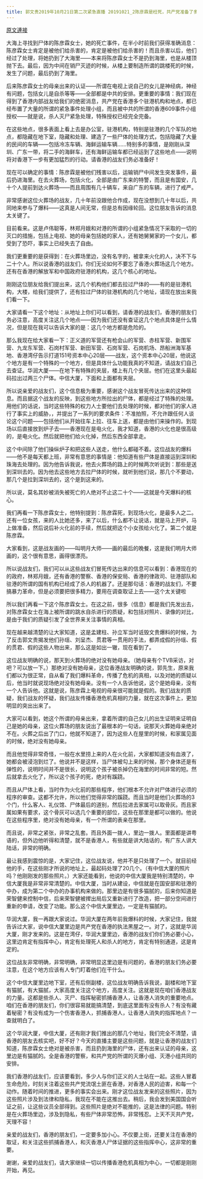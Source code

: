 ```yaml
---
title: 郭文贵2019年10月21日第二次紧急直播 20191021_2陈彦霖是枉死，共产党准备了多处灭尸毁证机构
---
```


[原文連接](https://gnews.org/ThreadView/53483205)

大海上寻找到尸体的陈彦霖女士，她的死亡事件，在半小时前我们获得准确消息：陈彦霖女士肯定是被他们给杀害的，肯定是被他们给杀害的！而且杀害以后，他们经过了处理，将她扔到了大海里——本来将陈彦霖女士不是扔到海里，也是从楼顶抛下去。最后，因为中间在销尸灭迹的时候，从楼上要制造所谓的跳楼死的时候，发生了问题，最后扔到了海里。


后来陈彦霖女士的母亲出来的认证——所谓在电视上说自己的女儿是神经病，神经有问题，包括女儿是自杀等等——全部都是中共的安排。更重要的事情：我们现在得到了香港内部战友给我们的绝密消息，共产党在香港多个驻港机构和地点，都已经布置了大量的所谓的紧急事件处理小组，而且被中共的所谓的香港609事件小组授权——就是说，杀人灭尸紧急处理，特殊授权已经完全完备。


在这些地点，很多表面上看上去是办公室，驻港机构，特别是驻港的几个军队的地点，都隐藏在地下室，隐藏和处理、建造了一些尸体的处理方式，包括隐藏了大量的民间的车辆——包括冷冻车辆、海鲜运输车辆……特别多的事情，是刚刚从深圳、广东一带，将二手的海鲜车，还有海鲜运输车都已经运到了这些地点——说明将对香港下一步有更加猛烈的行动。请香港的战友们务必准备好！


现在可以确定的事情：陈彦霖是被他们残害以后，运输销尸中间发生突发事件，最后扔进海里。在去火葬场，包括火化，全部是由广东来的特警，而且是有国安，几十个人提前到达火葬场——而且周围有几十辆车，来自广东的车辆，进行了戒严。


非常感谢这位火葬场的战友，几十年前没跟他合作成，现在没想到几十年以后，共同地来参与了爆料——这真是人间无常，但是总有因缘轮回。这位朋友告诉的消息太关键了。


目前看来。这是卢伟聪等，林郑月娥和对港的所谓的小组紧急情况下采取的一切的灭口的措施，包括上电视、她的母亲包括她的家人，还有她舅舅家的一个女儿，都受到了恐吓，事实上已经失去了自由。


我们更重要的是获得到：在火葬场里边，没有名字的，被拿来火化的人，决不下与二十个人。所以说香港的战友们，你们无论如何不要忘了香港火葬场这几个地方。还有在香港的解放军和中国政府驻港的机构，这几个核心的地址。


刚刚这位朋友给我们提出来，这几个机构他们都去拉过尸体的——有的是驻港机构，大楼，给我们提供了，还有拉过尸体的驻港机构的几个地址，请现在放出来我们看一下。


大家请看一下这个地址：从地址上你们可以看到，请香港的战友们，香港的朋友们务必注意，高度关注这几个地点——因为我们还没有查证这几个地点具体是什么情况，但是现在我可以告诉大家的是：这几个地方都是危险的。


那么我现在给大家看一下：正义道的军营还有枪会山的军营、赤柱军营、新围军营、九龙东军营、石岗村军营、新田军营、石岗军营、石岗机场、昂船洲海军基地、香港湾仔告示打道151号资本中心20层——战友，这个资本中心20层，他说这个地方是有一个特殊的一个地方，但是具体什么功能我真的不知道，请战友们自己去查证。华润大厦——在地下有特殊的夹层，楼上有几个夹层。他们在这里头最起码拉出过两三个尸体。中信大厦，下面和上面都有夹层。


所以说亲爱的战友们，这个信息极为重要，感谢这个战友冒死传达出来的这种信息。而且据这个战友的反映，到这些地方所拉出的尸体，都是经过了特殊的处理。用他们的话说，当时这些特殊的权力人士要他们去处理的时候，都对他们的家人进行了事实上的威胁，，并提出了一系列的要求条件：不准拍照，不允许跟任何人谈论这个问题——包括他们从开始往车上拉、往车上送，都是由他们来操作的。到现场以后直接放到炉子去——香港现在是电火化，我才知道，香港的火化也是很高级的，是电火化。然后就把他们给火化掉，然后东西全部拿走。


这个中间除了他们操纵炉子和把这些人送走，他什么都碰不着。这位战友的爆料——他不是每天都上班，非常有意思的事情是：他知道有些尸体是直接运到深圳和珠海去处理的。因为他告诉我说，他去火葬场的路上的时候两次听说到：那些是送到深圳去的。因为他去这些地方去拉尸体的时候，就听到他们说，那几个不要动，那几个是拉到深圳去的，这个是到这来的。


所以说，莫名其妙被消失被死亡的人绝对不止这二十个——这就是今天爆料的核心。


我们再看一下陈彦霖女士，他特别提到：陈彦霖死，到现场火化，是最多人之二。还有一位女孩，来的人比她还多，来了以后，什么都不让说话，就是马上开炉，马上做准备，然后说后补火化前的手续，然后就把这个小女孩给火化了。第二个就是陈彦霖。


大家看到，这是战友画的——叫明月大师——画的最后的晚餐，这是我们明月大师画的，这个很有意思，画得很漂亮。


所以说战友们，我们可以从这些战友们冒死传达出来的信息可以看到：香港现在的的政府，林郑月娥，还有香港的警察、香港的保安局、香港的律政司、驻港部队和驻港的所谓的国有机构已经成了杀人的机器了。还是那句话：香港的战友们，不要搞暴力革命，但是必须要把很多精力，要用在调查取证上去——这个太关键啦


所以我们再看一下这个陈彦霖女士。在这之前，很多（信息）都是我们先发出去，对陈彦霖女士在海上被所谓的跳水自杀进行的质疑，和包括对照片、录像的对比，是由于我们的质疑引发了全世界来关注事情的真相。


现在越来越清楚的让大家知道，这是孟建柱、孙立军当时诋毁文贵爆料的时候，为了反击郭文贵揭发他们孙瑶、刘呈杰、贯君等一贯用的手法，都弄成假的孙瑶、假的贯君、假的这些人物出来，那么这是如出一辙，现在看到了。


这位战友明确的说，那天到火葬场的绝对没有她母亲。（她母亲有个TVB采访，对吧？可以放一下。）那绝对没有她母亲，这位香港战友明确的说，郭先生，原来我们都以为很正常，自从看了我们爆料革命，传播了危机的真相，以及对她的质疑以后，他当时就说现场绝对没有她母亲。没有一个人告诉他说，这个是她母亲，没有一个人告诉他。这就是说，陈彦霖上电视的母亲很可能就是假的。我们战友的质疑，我们战友的怀疑，我们战友传播香港危机真相的力量，就在这次事件上，更加明显的突出出来了。


大家可以看到，她这个所谓的母亲出来，拿着所谓的自己女儿的出生证明来证明自己是她的母亲，这位火葬场的朋友说出了最根本的一句话，说那天火葬她母亲绝对不在。火葬之后出了门口，他就不知道了，因为这些人在屋里的时候，和家属见面的时候，绝对没有她母亲。


而且他觉得非常奇怪，一般在水里捞上来的人在火化前，大家都知道没有血液了，她都会被浸泡到烂了。他说并不是这样，当尸体被勾上来的时候，那个身体还是有弹性的，说明时间并不是很长，说明这个孩子被杀掉仍在海里的时间非常的短。然后就拿去火化了，所以这个孩子的死，绝对有蹊跷。


而且从尸体上看，当时作为火化前的那些程序，他们根本不允许对尸体进行必须的程序的审查。这都不允许，所以他们觉得非常的蹊跷。而且当时是他们火葬场的3个门，什么客人、礼仪馆、尸体最后的道别，然后拉进去家属可以取骨灰。而且家属如果有要求，这个骨灰可以选几个重要的部位，这些在那里是都可以做的。他说在这些程序里，绝对没有她母亲，有一个所谓的表亲在那里。


而且说，非常之紧张，非常之乱套。而且外面一拨人，里边一拨人。里面都是讲粤语的，但外边他听得和清楚，就不是香港人，有些就是讲大陆话的，有广东人讲大陆话，非常的明确。

最让我感到震惊的是，大家记住，这位战友说，他并不是只处理了一个。就目前经他的手，在这些刚才所说的地址上，最起码处理了20几个。（有中信大厦的照片吗？他刚刚发的那些照片。）大家还能看到，他说的中信大厦我是特别清楚的，中信大厦我是非常非常清楚的。中信大厦，当时从建设，中信就是在国安部和驻港的中办，成为第二个中办的办事机构来做的。那里边是有很多猫腻的，后来你知道是荣智健来控制中信，后来荣智健被撵出局后又重新进行了改造，把一部分空间进行重新的申请，改变了功能。那么这个中信大厦里边，一定是有猫腻的。


华润大厦，我一再跟大家说过。华润大厦在两年前我爆料的时候，大家记住，我就告诉过大家，说中信大厦里边是共产党在香港的执法黑屋之一。对了，这就是华润大厦，刚才发来的。这是在湾仔，华润大厦里边，香港的战友们你们务必要小心，这里边肯定有指挥中心，肯定有处理死人和杀人的地方，肯定有特别通道，这是肯定的。


这位战友非常明确，非常明确，非常明显这里边是有问题的，香港的朋友们务必要注意，在这个地方应该有人专门盯着他们在干什么。


这个中信大厦里边地下室，还有后侧副楼，这位战友明确告诉我说，副楼和地下室有猫腻，有大猫腻，大家高度关注这个地方，高度关注。这就是现在咱们香港战友的力量。这都是些杀人、灭尸、指挥秘密抓捕香港人，让香港人消失的重要地点。咱们在香港的朋友们，你们很容易就能搞清楚，到底这里面有没有杀人？有没有藏着秘密？有没有成为一个伤害香港人，抓捕香港人，让香港人消失的指挥地点？一查就明白了。


这个华润大厦，中信大厦，还有刚才我们推出的那几个地址，我们完全不清楚，请香港的朋友去核实吧，好不好？今天的直播主要是这些问题，就是让香港的战友们知道，陈彦霖女士绝对是被杀害，而且扔到海里的尸体，还有出来认证的母亲，这里边是有猫腻的。全是香港的警察，和共产党的所谓的灭爆小组、灭港小组共同的安排。


我们香港的战友们，应该要看到，多少人与你们正义的人士站在一起。这些人冒着生命危险，时刻关注着这些共产党流氓土匪在香港，对香港人民的迫害，和每一个动作。随着时间的推进，更多的事实会出来。刚才这位战友发来的这些照片，因为这些照片涉及到法律和隐私，我现在不能在这推出去。稍后，我会发到美国国会听证之前，让这些议员全部得到。这些照片是绝对不能推的，这是法律的问题。特别是在火葬场里边，涉及到隐私，有些尸体非常恐怖，非常残忍。上天不灭共产党，天理不容！


亲爱的战友们，香港的朋友们，一定要多加小心。不仅要上街，还要关注在香港的取证，和关注这些抓捕香港人，和灭香港人尸体证据的这些指挥中心，这非常的重要。


谢谢，亲爱的战友们，请大家继续一切以传播香港危机真相为中心，一切都是刚刚开始，再见。
